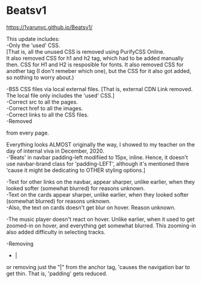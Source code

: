 # Beatsv1
https://1varunvc.github.io/Beatsv1/

This update includes:  
  -Only the 'used' CSS.  
  [That is, all the unused CSS is removed using PurifyCSS Online.  
  It also removed CSS for h1 and h2 tag, which had to be added manually then. CSS for H1 and H2 is resposible for fonts.
  It also removed CSS for another tag (I don't remeber which one), but the CSS for it also got added, so nothing to worry about.)
    
  -BS5 CSS files via local external files. [That is, external CDN Link removed. The local file only includes the 'used' CSS.]  
  -Correct src to all the pages.  
  -Correct href to all the images.  
  -Correct links to all the CSS files.  
  -Removed <div ng-app="myApp"></div> from every page.  
   
 Everything looks ALMOST originally the way, I showed to my teacher on the day of internal viva in December, 2020.  
  -'Beats' in navbar padding-left modifiied to 15px, inline. Hence, it doesn't use navbar-brand class for 'padding-LEFT', although it's mentioned there 'cause it might be dedicating to OTHER styling options.]
  
  -Text for other links on the navbar, appear sharper, unlike earlier, when they looked softer (somewhat blurred) for reasons unknown.  
  -Text on the cards appear sharper, unlike earlier, when they looked softer (somewhat blurred) for reasons unknown.  
  -Also, the text on cards doesn't get blur on hover. Reason unknown.
  
  -The music player doesn't react on hover. Unlike earlier, when it used to get zoomed-in on hover, and everything get somewhat blurred. This zooming-in also added difficulty in selecting tracks.  
  
  -Removing
      <ul class="navbar-nav ml-auto">
        <li class="nav-item">
          <a class="nav-link" href="">|</a>
        </li>
      </ul>
      or removing just the "|" from the anchor tag, 'causes the navigation bar to get thin. That is, 'padding' gets reduced.
      
      
